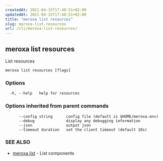 ```yaml
---
createdAt: 2021-04-15T17:48:51+02:00
updatedAt: 2021-04-15T17:48:51+02:00
title: "meroxa list resources"
slug: meroxa-list-resources
url: /cli/meroxa-list-resources/
---
```

## meroxa list resources

List resources

```
meroxa list resources [flags]
```

### Options

```
  -h, --help   help for resources
```

### Options inherited from parent commands

```
      --config string      config file (default is $HOME/meroxa.env)
      --debug              display any debugging information
      --json               output json
      --timeout duration   set the client timeout (default 10s)
```

### SEE ALSO

* [meroxa list](/cli/meroxa-list/)	 - List components

